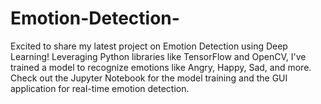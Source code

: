 # Emotion-Detection-
Excited to share my latest project on Emotion Detection using Deep Learning! Leveraging Python libraries like TensorFlow and OpenCV, I've trained a model to recognize emotions like Angry, Happy, Sad, and more. Check out the Jupyter Notebook for the model training and the GUI application for real-time emotion detection.
